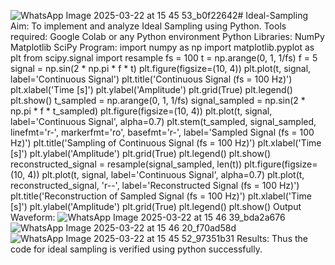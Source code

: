 ![WhatsApp Image 2025-03-22 at 15 45 53_b0f22642](https://github.com/user-attachments/assets/c5f21353-bc29-4fea-b595-e6d83d259b57)# Ideal-Sampling
Aim:
  To implement and analyze Ideal Sampling using Python.
Tools required:
  Google Colab or any Python environment
  Python Libraries:
  NumPy
  Matplotlib
  SciPy
Program:
import numpy as np
import matplotlib.pyplot as plt
from scipy.signal import resample
fs = 100
t = np.arange(0, 1, 1/fs) 
f = 5
signal = np.sin(2 * np.pi * f * t)
plt.figure(figsize=(10, 4))
plt.plot(t, signal, label='Continuous Signal')
plt.title('Continuous Signal (fs = 100 Hz)')
plt.xlabel('Time [s]')
plt.ylabel('Amplitude')
plt.grid(True)
plt.legend()
plt.show()
t_sampled = np.arange(0, 1, 1/fs)
signal_sampled = np.sin(2 * np.pi * f * t_sampled)
plt.figure(figsize=(10, 4))
plt.plot(t, signal, label='Continuous Signal', alpha=0.7)
plt.stem(t_sampled, signal_sampled, linefmt='r-', markerfmt='ro', basefmt='r-', label='Sampled Signal (fs = 100 Hz)')
plt.title('Sampling of Continuous Signal (fs = 100 Hz)')
plt.xlabel('Time [s]')
plt.ylabel('Amplitude')
plt.grid(True)
plt.legend()
plt.show()
reconstructed_signal = resample(signal_sampled, len(t))
plt.figure(figsize=(10, 4))
plt.plot(t, signal, label='Continuous Signal', alpha=0.7)
plt.plot(t, reconstructed_signal, 'r--', label='Reconstructed Signal (fs = 100 Hz)')
plt.title('Reconstruction of Sampled Signal (fs = 100 Hz)')
plt.xlabel('Time [s]')
plt.ylabel('Amplitude')
plt.grid(True)
plt.legend()
plt.show()
Output Waveform:
![WhatsApp Image 2025-03-22 at 15 46 39_bda2a676](https://github.com/user-attachments/assets/ee455a8f-4053-4c42-bf45-1b92db28ca7f)
![WhatsApp Image 2025-03-22 at 15 46 20_f70ad58d](https://github.com/user-attachments/assets/48c535a1-0ac1-45af-bc68-91e98fcaf945)
![WhatsApp Image 2025-03-22 at 15 45 52_97351b31](https://github.com/user-attachments/assets/5f34bc9e-0ec9-42a5-910f-e98e056d03a1)
Results:
Thus the code for ideal sampling is verified using python successfully.
